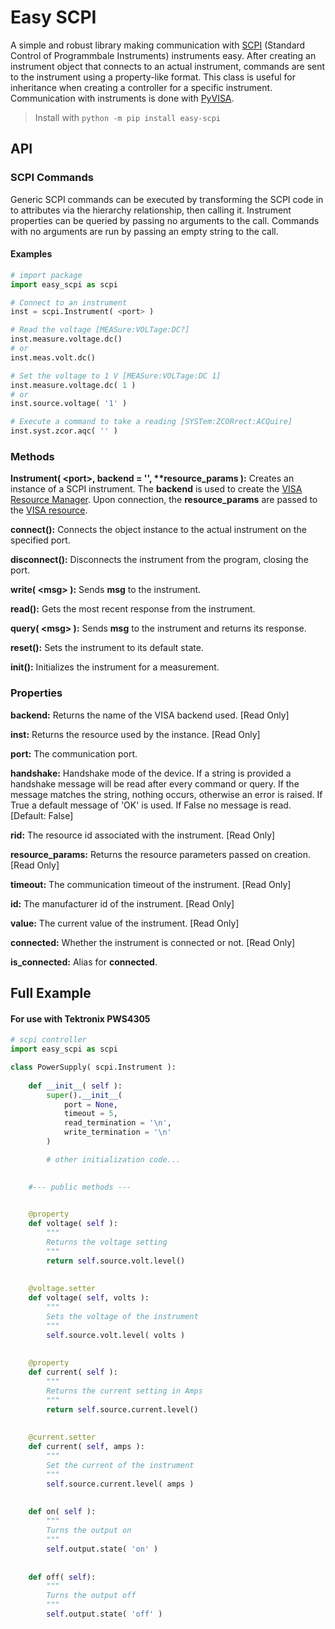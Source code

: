 # Easy SCPI
A simple and robust library making communication with [SCPI](https://en.wikipedia.org/wiki/Standard_Commands_for_Programmable_Instruments) (Standard Control of Programmbale Instruments) instruments easy. After creating an instrument object that connects to an actual instrument, commands are sent to the instrument using a property-like format. This class is useful for inheritance when creating a controller for a specific instrument. Communication with instruments is done with [PyVISA](https://pyvisa.readthedocs.io).

> Install with `python -m pip install easy-scpi`

## API
### SCPI Commands
Generic SCPI commands can be executed by transforming the SCPI code in to attributes via the hierarchy relationship, then calling it. Instrument properties can be queried by passing no arguments to the call. Commands with no arguments are run by passing an empty string to the call.

#### Examples
~~~python
# import package
import easy_scpi as scpi 

# Connect to an instrument
inst = scpi.Instrument( <port> )

# Read the voltage [MEASure:VOLTage:DC?]
inst.measure.voltage.dc()
# or
inst.meas.volt.dc()

# Set the voltage to 1 V [MEASure:VOLTage:DC 1]
inst.measure.voltage.dc( 1 )
# or
inst.source.voltage( '1' )

# Execute a command to take a reading [SYSTem:ZCORrect:ACQuire]
inst.syst.zcor.aqc( '' )
~~~


### Methods
**Instrument( &lt;port&gt;, backend = '', \*\*resource_params ):** Creates an instance of a SCPI instrument. The **backend** is used to create the [VISA Resource Manager](https://pyvisa.readthedocs.io/en/latest/introduction/getting.html#backend). Upon connection, the **resource_params** are passed to the [VISA resource](https://pyvisa.readthedocs.io/en/latest/introduction/resources.html).

**connect():** Connects the object instance to the actual instrument on the specified port.

**disconnect():** Disconnects the instrument from the program, closing the port.

**write( &lt;msg&gt; ):** Sends **msg** to the instrument.

**read():** Gets the most recent response from the instrument.

**query( &lt;msg&gt; ):** Sends **msg** to the instrument and returns its response.

**reset():** Sets the instrument to its default state.

**init():** Initializes the instrument for a measurement.

### Properties
**backend:** Returns the name of the VISA backend used. [Read Only]

**inst:** Returns the resource used by the instance. [Read Only]

**port:** The communication port.

**handshake:** Handshake mode of the device. If a string is provided a handshake message will be read after every command or query. If the message matches the string, nothing occurs, otherwise an error is raised. If True a default message of 'OK' is used. If False no message is read. [Default: False]

**rid:** The resource id associated with the instrument. [Read Only]

**resource_params:** Returns the resource parameters passed on creation. [Read Only]

**timeout:** The communication timeout of the instrument. [Read Only]

**id:** The manufacturer id of the instrument. [Read Only]

**value:** The current value of the instrument. [Read Only]

**connected:** Whether the instrument is connected or not. [Read Only]

**is_connected:** Alias for **connected**.

## Full Example
#### For use with Tektronix PWS4305
~~~python
# scpi controller
import easy_scpi as scpi

class PowerSupply( scpi.Instrument ):
    
    def __init__( self ):
        super().__init__( 
            port = None, 
            timeout = 5,
            read_termination = '\n', 
            write_termination = '\n' 
        )

        # other initialization code...

        
    #--- public methods ---

    
    @property        
    def voltage( self ):
        """
        Returns the voltage setting
        """
        return self.source.volt.level()
    
    
    @voltage.setter
    def voltage( self, volts ):
        """
        Sets the voltage of the instrument
        """
        self.source.volt.level( volts )
        
    
    @property
    def current( self ):
        """
        Returns the current setting in Amps
        """
        return self.source.current.level()
        
        
    @current.setter
    def current( self, amps ):
        """
        Set the current of the instrument
        """
        self.source.current.level( amps )
        
    
    def on( self ):
        """
        Turns the output on
        """
        self.output.state( 'on' )
        
        
    def off( self):
        """
        Turns the output off
        """
        self.output.state( 'off' )
        
~~~

